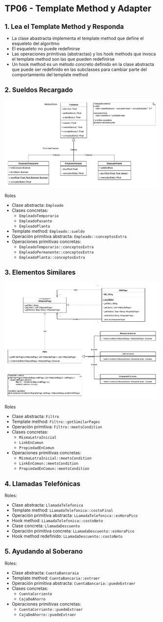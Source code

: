 # TP06 - Template Method y Adapter

## 1. Lea el Template Method y Responda

- La clase abastracta implementa el template method que define el esqueleto del algoritmo
- El esqueleto no puede redefinirse
- Las operaciones primitivas (abstractas) y los hook methods que invoca el template method son las que pueden redefinirse
- Un hook method es un método concreto definido en la clase abstracta que puede ser redefinido en las subclasses para cambiar parte del comportamiento del template method

## 2. Sueldos Recargado

![Sueldos Recargado](uml-02-sueldos-recargado-v2.png)

Roles

- Clase abstracta: `Empleado`
- Clases concretas:
  - `EmpleadoTemporario`
  - `EmpleadoPasante`
  - `EmpleadoPlanta`
- Template method: `Empleado::sueldo`
- Operación primitiva abstracta: `Empleado::conceptosExtra`
- Operaciones primitivas concretas:
  - `EmpleadoTemporario::conceptosExtra`
  - `EmpleadoPermanente::conceptosExtra`
  - `EmpleadoPlanta::conceptosExtra`

## 3. Elementos Similares

![Elementos Similares](uml-03-elementos-similares.png)

Roles

- Clase abstracta: `Filtro`
- Template method: `Filtro::getSimilarPages`
- Operación primitiva: `Filtro::meetsCondition`
- Clases concretas:
  - `MismaLetraInicial`
  - `LinkEnComun`
  - `PropiedadEnComun`
- Operaciones primitivas concretas:
  - `MismaLetraInicial::meetsCondition`
  - `LinkEnComun::meetsCondition`
  - `PropiedadEnComun::meetsCondition`

## 4. Llamadas Telefónicas

Roles:

- Clase abstracta: `LlamadaTelefonica`
- Template method: `LLamadaTelefonica::costoFinal`
- Operación primitiva abstracta: `LLamadaTelefonica::esHoraPico`
- Hook method: `LLamadaTelefonica::costoNeto`
- Clase concreta: `LlamadaDescuento`
- Operación primitiva concreta: `LLamadaDescuento::esHoraPico`
- Hook method redefinido: `LLamadaDescuento::costoNeto`

## 5. Ayudando al Soberano

Roles:

- Clase abstracta: `CuentaBancaraia`
- Template method: `CuentaBancaria::extraer`
- Operación primitiva abstracta: `CuentaBancaria::puedeExtraer`
- Clases concretas:
  - `CuentaCorriente`
  - `CajaDeAhorro`
- Operaciones primitivas concretas:
  - `CuentaCorriente::puedeExtraer`
  - `CajaDeAhorro::puedeExtraer`
